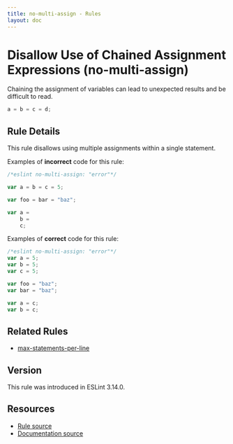 ```yaml
---
title: no-multi-assign - Rules
layout: doc
---
```

<!-- Note: No pull requests accepted for this file. See README.md in the root directory for details. -->

# Disallow Use of Chained Assignment Expressions (no-multi-assign)

Chaining the assignment of variables can lead to unexpected results and be difficult to read.

```js
a = b = c = d;
```

## Rule Details

This rule disallows using multiple assignments within a single statement.

Examples of **incorrect** code for this rule:

```js
/*eslint no-multi-assign: "error"*/

var a = b = c = 5;

var foo = bar = "baz";

var a =
    b =
    c;
```

Examples of **correct** code for this rule:

```js
/*eslint no-multi-assign: "error"*/
var a = 5;
var b = 5;
var c = 5;

var foo = "baz";
var bar = "baz";

var a = c;
var b = c;
```

## Related Rules

* [max-statements-per-line](max-statements-per-line)

## Version

This rule was introduced in ESLint 3.14.0.

## Resources

* [Rule source](https://github.com/eslint/eslint/tree/master/lib/rules/no-multi-assign.js)
* [Documentation source](https://github.com/eslint/eslint/tree/master/docs/rules/no-multi-assign.md)
